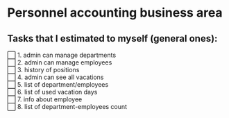 # Personnel accounting business area

## Tasks that I estimated to myself (general ones):
:white_large_square: 1. admin can manage departments    
:white_large_square: 2. admin can manage employees    
:white_large_square: 3. history of positions    
:white_large_square: 4. admin can see all vacations    
:white_large_square: 5. list of department/employees    
:white_large_square: 6. list of used vacation days    
:white_large_square: 7. info about employee    
:white_large_square: 8. list of department-employees count    